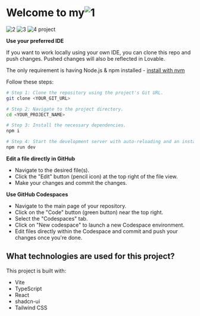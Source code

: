 # Welcome to my![1](https://github.com/user-attachments/assets/8064d2c3-0db6-43bc-8146-abb89d98e701)
![2](https://github.com/user-attachments/assets/df4ef09f-7d7e-408c-838a-0b60d93e643c)
![3](https://github.com/user-attachments/assets/bee4d1c5-b2a7-4cc2-8ce4-9d950ca87016)
![4](https://github.com/user-attachments/assets/337938a5-a2c5-47ae-abf9-cfb47607947f)
 project


**Use your preferred IDE**

If you want to work locally using your own IDE, you can clone this repo and push changes. Pushed changes will also be reflected in Lovable.

The only requirement is having Node.js & npm installed - [install with nvm](https://github.com/nvm-sh/nvm#installing-and-updating)

Follow these steps:

```sh
# Step 1: Clone the repository using the project's Git URL.
git clone <YOUR_GIT_URL>

# Step 2: Navigate to the project directory.
cd <YOUR_PROJECT_NAME>

# Step 3: Install the necessary dependencies.
npm i

# Step 4: Start the development server with auto-reloading and an instant preview.
npm run dev
```

**Edit a file directly in GitHub**

- Navigate to the desired file(s).
- Click the "Edit" button (pencil icon) at the top right of the file view.
- Make your changes and commit the changes.

**Use GitHub Codespaces**

- Navigate to the main page of your repository.
- Click on the "Code" button (green button) near the top right.
- Select the "Codespaces" tab.
- Click on "New codespace" to launch a new Codespace environment.
- Edit files directly within the Codespace and commit and push your changes once you're done.

## What technologies are used for this project?

This project is built with:

- Vite
- TypeScript
- React
- shadcn-ui
- Tailwind CSS
